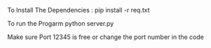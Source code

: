 To Install The Dependencies :
	pip install -r req.txt

To run the Progarm 
	python server.py

Make sure Port 12345 is free or change the port number in the code 

 
